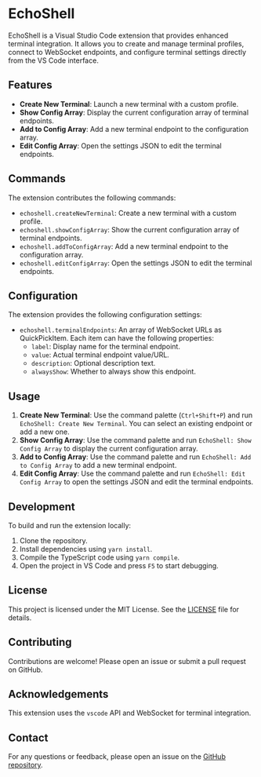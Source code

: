 # EchoShell

EchoShell is a Visual Studio Code extension that provides enhanced terminal integration. It allows you to create and manage terminal profiles, connect to WebSocket endpoints, and configure terminal settings directly from the VS Code interface.

## Features

- **Create New Terminal**: Launch a new terminal with a custom profile.
- **Show Config Array**: Display the current configuration array of terminal endpoints.
- **Add to Config Array**: Add a new terminal endpoint to the configuration array.
- **Edit Config Array**: Open the settings JSON to edit the terminal endpoints.

## Commands

The extension contributes the following commands:

- `echoshell.createNewTerminal`: Create a new terminal with a custom profile.
- `echoshell.showConfigArray`: Show the current configuration array of terminal endpoints.
- `echoshell.addToConfigArray`: Add a new terminal endpoint to the configuration array.
- `echoshell.editConfigArray`: Open the settings JSON to edit the terminal endpoints.

## Configuration

The extension provides the following configuration settings:

- `echoshell.terminalEndpoints`: An array of WebSocket URLs as QuickPickItem. Each item can have the following properties:
  - `label`: Display name for the terminal endpoint.
  - `value`: Actual terminal endpoint value/URL.
  - `description`: Optional description text.
  - `alwaysShow`: Whether to always show this endpoint.

## Usage

1. **Create New Terminal**: Use the command palette (`Ctrl+Shift+P`) and run `EchoShell: Create New Terminal`. You can select an existing endpoint or add a new one.
2. **Show Config Array**: Use the command palette and run `EchoShell: Show Config Array` to display the current configuration array.
3. **Add to Config Array**: Use the command palette and run `EchoShell: Add to Config Array` to add a new terminal endpoint.
4. **Edit Config Array**: Use the command palette and run `EchoShell: Edit Config Array` to open the settings JSON and edit the terminal endpoints.

## Development

To build and run the extension locally:

1. Clone the repository.
2. Install dependencies using `yarn install`.
3. Compile the TypeScript code using `yarn compile`.
4. Open the project in VS Code and press `F5` to start debugging.

## License

This project is licensed under the MIT License. See the [LICENSE](LICENSE) file for details.

## Contributing

Contributions are welcome! Please open an issue or submit a pull request on GitHub.

## Acknowledgements

This extension uses the `vscode` API and WebSocket for terminal integration.

## Contact

For any questions or feedback, please open an issue on the [GitHub repository](https://github.com/example).

